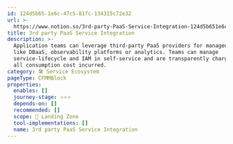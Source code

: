 ```yaml
---
id: 124d5b65-1e6c-47c5-81fc-134315c72e32
url: >-
  https://www.notion.so/3rd-party-PaaS-Service-Integration-124d5b651e6c47c581fc134315c72e32
title: 3rd party PaaS Service Integration
description: >-
  Application teams can leverage third-party PaaS providers for managed services
  like DBaaS, observability platforms or analytics. Teams can manage
  service-lifecycle and IAM in self-service and are transparently charged for
  all consumption cost incurred.
category: 🛠 Service Ecosystem
pageType: CFMMBlock
properties:
  enables: []
  journey-stage: ⭐️⭐️⭐️
  depends-on: []
  recommended: []
  scope: 🛬 Landing Zone
  tool-implementations: []
  name: 3rd party PaaS Service Integration
---
```


